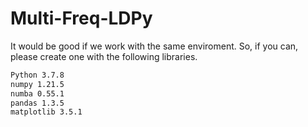 # Multi-Freq-LDPy

It would be good if we work with the same enviroment. So, if you can, please create one with the following libraries.
```bash
Python 3.7.8
numpy 1.21.5
numba 0.55.1
pandas 1.3.5
matplotlib 3.5.1
```
